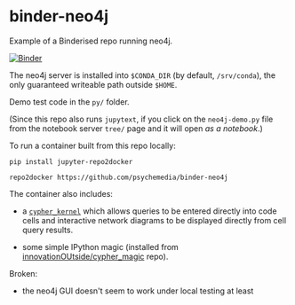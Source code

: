 # binder-neo4j

Example of a Binderised repo running neo4j.

[![Binder](https://mybinder.org/badge_logo.svg)](https://mybinder.org/v2/gh/psychemedia/binder-neo4j/master)

The neo4j server is installed into `$CONDA_DIR` (by default, `/srv/conda`), the only guaranteed writeable path outside `$HOME`.

Demo test code in the `py/` folder.

(Since this repo also runs `jupytext`, if you  click on the `neo4j-demo.py` file from the notebook server `tree/` page and it will open *as a notebook*.)


To run a container built from this repo locally:

```
pip install jupyter-repo2docker

repo2docker https://github.com/psychemedia/binder-neo4j

```

The container also includes:

- a [`cypher_kernel`](https://github.com/HelgeCPH/cypher_kernel) which allows queries to be entered directly into code cells and interactive network diagrams to be displayed directly from cell query results.

- some simple IPython magic (installed from [innovationOUtside/cypher_magic](https://github.com/innovationOUtside/cypher_magic) repo).

Broken:

- the neo4j GUI doesn't seem to work under local testing at least
